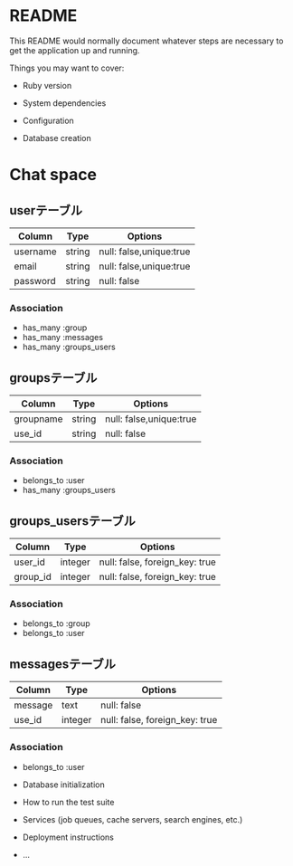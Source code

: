 # README

This README would normally document whatever steps are necessary to get the
application up and running.

Things you may want to cover:

* Ruby version

* System dependencies

* Configuration

* Database creation

# Chat space
## userテーブル
|Column|Type|Options|
|------|----|-------|
|username|string|null: false,unique:true|
|email|string|null: false,unique:true|
|password|string|null: false|
### Association
- has_many :group
- has_many :messages
- has_many :groups_users

## groupsテーブル
|Column|Type|Options|
|------|----|-------|
|groupname|string|null: false,unique:true|
|use_id|string|null: false|
### Association
- belongs_to :user
- has_many :groups_users

## groups_usersテーブル
|Column|Type|Options|
|------|----|-------|
|user_id|integer|null: false, foreign_key: true|
|group_id|integer|null: false, foreign_key: true|
### Association
- belongs_to :group
- belongs_to :user

## messagesテーブル
|Column|Type|Options|
|------|----|-------|
|message|text|null: false|
|use_id|integer|null: false, foreign_key: true|
### Association
- belongs_to :user


* Database initialization

* How to run the test suite

* Services (job queues, cache servers, search engines, etc.)

* Deployment instructions

* ...
